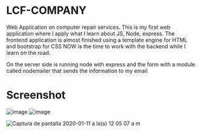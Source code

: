 # LCF-COMPANY
Web Application on computer repair services.
This is my first web application where I apply what I learn about JS, Node, express.
The frontend application is almost finished using a template engine for HTML and bootstrap for CSS
NOW is the time to work with the backend while I learn on the road.

On the server side is running node with express and the form with a module called nodemailer that sends the information to my email

# Screenshot

![image](https://user-images.githubusercontent.com/52179030/71326872-1a895d80-24d7-11ea-88aa-b84866379117.png)
![image](https://user-images.githubusercontent.com/52179030/71326882-3987ef80-24d7-11ea-9ac7-0e044fe9b3c6.png)

![Captura de pantalla 2020-01-11 a la(s) 12 05 07 a  m](https://user-images.githubusercontent.com/52179030/72198589-1a112200-3406-11ea-90f3-5326d168fc25.png)

